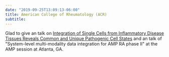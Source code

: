 ```yaml
---
date: "2019-09-25T13:09:13-06:00"
title: American College of Rheumatology (ACR)
subtitle: 
---
```


Glad to give an talk on [Integration of Single Cells from Inflammatory Disease Tissues Reveals Common and Unique Pathogenic Cell States](https://acrabstracts.org/abstract/integration-of-single-cells-from-inflammatory-disease-tissues-reveals-common-and-unique-pathogenic-cell-states/) and an talk of "System-level multi-modality data integration for AMP RA phase II" at the AMP session at Atlanta, GA.



